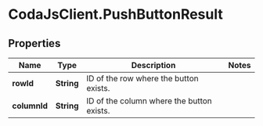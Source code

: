 # CodaJsClient.PushButtonResult

## Properties
Name | Type | Description | Notes
------------ | ------------- | ------------- | -------------
**rowId** | **String** | ID of the row where the button exists. | 
**columnId** | **String** | ID of the column where the button exists. | 
